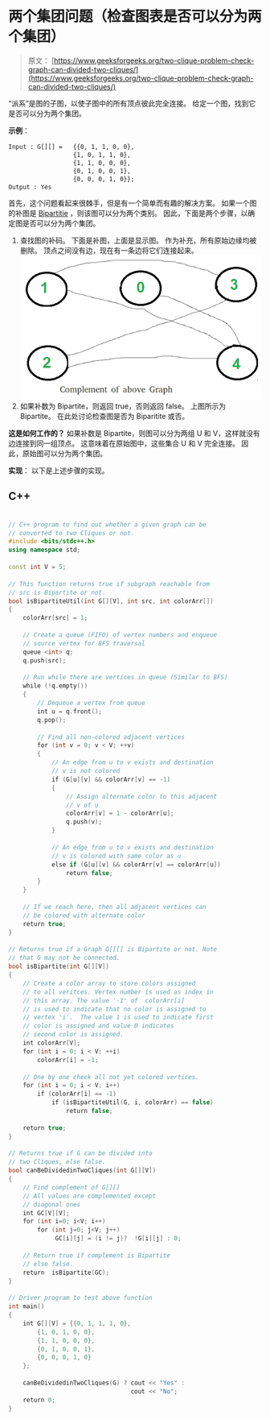 # 两个集团问题（检查图表是否可以分为两个集团）

> 原文： [https://www.geeksforgeeks.org/two-clique-problem-check-graph-can-divided-two-cliques/](https://www.geeksforgeeks.org/two-clique-problem-check-graph-can-divided-two-cliques/)

“派系”是图的子图，以使子图中的所有顶点彼此完全连接。 给定一个图，找到它是否可以分为两个集团。

**示例**：

```
Input : G[][] =   {{0, 1, 1, 0, 0},
                  {1, 0, 1, 1, 0},
                  {1, 1, 0, 0, 0},
                  {0, 1, 0, 0, 1},
                  {0, 0, 0, 1, 0}};
Output : Yes

```

首先，这个问题看起来很棘手，但是有一个简单而有趣的解决方案。 如果一个图的补图是 [Bipartitie](https://www.geeksforgeeks.org/bipartite-graph/) ，则该图可以分为两个类别。 因此，下面是两个步骤，以确定图是否可以分为两个集团。

1.  查找图的补码。 下面是补图，上面是显示图。 作为补充，所有原始边缘均被删除。 顶点之间没有边，现在有一条边将它们连接起来。
    ![twoclique2](img/947b443866a626accc520aab9b1323e1.png)
2.  如果补数为 Bipartite，则返回 true，否则返回 false。 上图所示为 Bipartite。 在此处讨论检查图是否为 Biparitite 或否。

**这是如何工作的？**
如果补数是 Bipartite，则图可以分为两组 U 和 V，这样就没有边连接到同一组顶点。 这意味着在原始图中，这些集合 U 和 V 完全连接。 因此，原始图可以分为两个集团。

**实现**：
以下是上述步骤的实现。

## C++

```cpp

// C++ program to find out whether a given graph can be 
// converted to two Cliques or not. 
#include <bits/stdc++.h> 
using namespace std; 

const int V = 5; 

// This function returns true if subgraph reachable from 
// src is Bipartite or not. 
bool isBipartiteUtil(int G[][V], int src, int colorArr[]) 
{ 
    colorArr[src] = 1; 

    // Create a queue (FIFO) of vertex numbers and enqueue 
    // source vertex for BFS traversal 
    queue <int> q; 
    q.push(src); 

    // Run while there are vertices in queue (Similar to BFS) 
    while (!q.empty()) 
    { 
        // Dequeue a vertex from queue 
        int u = q.front(); 
        q.pop(); 

        // Find all non-colored adjacent vertices 
        for (int v = 0; v < V; ++v) 
        { 
            // An edge from u to v exists and destination 
            // v is not colored 
            if (G[u][v] && colorArr[v] == -1) 
            { 
                // Assign alternate color to this adjacent 
                // v of u 
                colorArr[v] = 1 - colorArr[u]; 
                q.push(v); 
            } 

            // An edge from u to v exists and destination 
            // v is colored with same color as u 
            else if (G[u][v] && colorArr[v] == colorArr[u]) 
                return false; 
        } 
    } 

    // If we reach here, then all adjacent vertices can 
    // be colored with alternate color 
    return true; 
} 

// Returns true if a Graph G[][] is Bipartite or not. Note 
// that G may not be connected. 
bool isBipartite(int G[][V]) 
{ 
    // Create a color array to store colors assigned 
    // to all veritces. Vertex number is used as index in 
    // this array. The value '-1' of  colorArr[i] 
    // is used to indicate that no color is assigned to 
    // vertex 'i'.  The value 1 is used to indicate first 
    // color is assigned and value 0 indicates 
    // second color is assigned. 
    int colorArr[V]; 
    for (int i = 0; i < V; ++i) 
        colorArr[i] = -1; 

    // One by one check all not yet colored vertices. 
    for (int i = 0; i < V; i++) 
        if (colorArr[i] == -1) 
            if (isBipartiteUtil(G, i, colorArr) == false) 
                return false; 

    return true; 
} 

// Returns true if G can be divided into 
// two Cliques, else false. 
bool canBeDividedinTwoCliques(int G[][V]) 
{ 
    // Find complement of G[][] 
    // All values are complemented except 
    // diagonal ones 
    int GC[V][V]; 
    for (int i=0; i<V; i++) 
        for (int j=0; j<V; j++) 
             GC[i][j] = (i != j)?  !G[i][j] : 0; 

    // Return true if complement is Bipartite 
    // else false. 
    return  isBipartite(GC); 
} 

// Driver program to test above function 
int main() 
{ 
    int G[][V] = {{0, 1, 1, 1, 0}, 
        {1, 0, 1, 0, 0}, 
        {1, 1, 0, 0, 0}, 
        {0, 1, 0, 0, 1}, 
        {0, 0, 0, 1, 0} 
    }; 

    canBeDividedinTwoCliques(G) ? cout << "Yes" : 
                                  cout << "No"; 
    return 0; 
} 

```